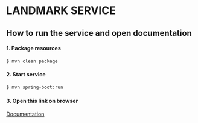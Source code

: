 # LANDMARK SERVICE


## How to run the service and open documentation

#### 1. Package resources
`$ mvn clean package`

#### 2. Start service
`$ mvn spring-boot:run`

#### 3. Open this link on browser
[Documentation](http://localhost:8080/landmark-service/document/index.html)
